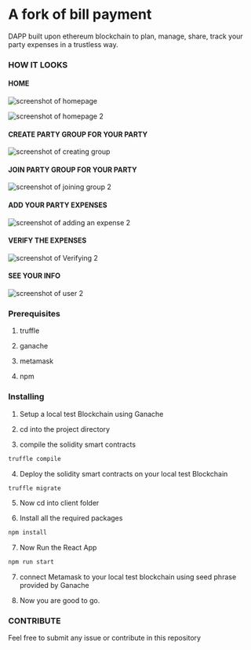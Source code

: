 # A fork of bill payment

DAPP built upon ethereum blockchain to plan, manage, share, track your party expenses in a trustless way.

### HOW IT LOOKS

#### HOME

![screenshot of homepage](https://user-images.githubusercontent.com/40318927/61590583-2e9ffa80-abd9-11e9-9793-8263bcd3e53b.png)

![screenshot of homepage 2](https://user-images.githubusercontent.com/40318927/61590632-dc130e00-abd9-11e9-9d3a-3d5995f98628.png)


#### CREATE PARTY GROUP FOR YOUR PARTY
![screenshot of creating group ](https://user-images.githubusercontent.com/40318927/61590686-8e4ad580-abda-11e9-9ca6-c095f649b171.png)

#### JOIN PARTY GROUP FOR YOUR PARTY

![screenshot of joining group 2](https://user-images.githubusercontent.com/40318927/61590710-bf2b0a80-abda-11e9-8aae-c1edc5fcdd89.png)

#### ADD YOUR PARTY EXPENSES

![screenshot of adding an expense 2](https://user-images.githubusercontent.com/40318927/61590728-e8e43180-abda-11e9-9b9d-3b2f6b9a9da8.png)

#### VERIFY THE EXPENSES

![screenshot of Verifying 2](https://user-images.githubusercontent.com/40318927/61590733-04e7d300-abdb-11e9-8133-85292bceadad.png)

#### SEE YOUR INFO

![screenshot of user 2](https://user-images.githubusercontent.com/40318927/61590646-1aa8c880-abda-11e9-9e73-40acf83211b0.png)

### Prerequisites

1) truffle

2) ganache

3) metamask

4) npm

### Installing

1) Setup a local test Blockchain using Ganache

2) cd into the project directory


3) compile the solidity smart contracts

```bash
truffle compile
```

4) Deploy the solidity smart contracts on your local test Blockchain

```bash
truffle migrate
```
5) Now cd into client folder

6) Install all the required packages

```bash
npm install
```
7) Now Run the React App

```bash
npm run start
```
7) connect Metamask to your local test blockchain using seed phrase provided by Ganache


6) Now you are good to go.

### CONTRIBUTE

Feel free to submit any issue or contribute in this repository
